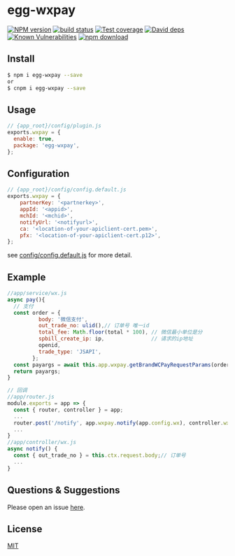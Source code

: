 # egg-wxpay

[![NPM version][npm-image]][npm-url]
[![build status][travis-image]][travis-url]
[![Test coverage][codecov-image]][codecov-url]
[![David deps][david-image]][david-url]
[![Known Vulnerabilities][snyk-image]][snyk-url]
[![npm download][download-image]][download-url]

[npm-image]: https://img.shields.io/npm/v/egg-wxpay.svg?style=flat-square
[npm-url]: https://npmjs.org/package/egg-wxpay
[travis-image]: https://img.shields.io/travis/eggjs/egg-wxpay.svg?style=flat-square
[travis-url]: https://travis-ci.org/eggjs/egg-wxpay
[codecov-image]: https://img.shields.io/codecov/c/github/eggjs/egg-wxpay.svg?style=flat-square
[codecov-url]: https://codecov.io/github/eggjs/egg-wxpay?branch=master
[david-image]: https://img.shields.io/david/eggjs/egg-wxpay.svg?style=flat-square
[david-url]: https://david-dm.org/eggjs/egg-wxpay
[snyk-image]: https://snyk.io/test/npm/egg-wxpay/badge.svg?style=flat-square
[snyk-url]: https://snyk.io/test/npm/egg-wxpay
[download-image]: https://img.shields.io/npm/dm/egg-wxpay.svg?style=flat-square
[download-url]: https://npmjs.org/package/egg-wxpay

<!--
Description here.
-->
## Install

```bash
$ npm i egg-wxpay --save
or
$ cnpm i egg-wxpay --save
```

## Usage

```js
// {app_root}/config/plugin.js
exports.wxpay = {
  enable: true,
  package: 'egg-wxpay',
};
```

## Configuration

```js
// {app_root}/config/config.default.js
exports.wxpay = {
    partnerKey: '<partnerkey>',
    appId: '<appid>',
    mchId: '<mchid>',
    notifyUrl: '<notifyurl>',
    ca: '<location-of-your-apiclient-cert.pem>',
    pfx: '<location-of-your-apiclient-cert.p12>',
};
```

see [config/config.default.js](config/config.default.js) for more detail.

## Example

<!-- example here -->
```js
//app/service/wx.js
async pay(){
  // 支付
  const order = {
          body: '微信支付',
          out_trade_no: ulid(),// 订单号 唯一id
          total_fee: Math.floor(total * 100), // 微信最小单位是分
          spbill_create_ip: ip,               // 请求的ip地址
          openid,
          trade_type: 'JSAPI',
        };
  const payargs = await this.app.wxpay.getBrandWCPayRequestParams(order);
  return payargs;
}

// 回调
//app/router.js
module.exports = app => {
  const { router, controller } = app;
  ...
  router.post('/notify', app.wxpay.notify(app.config.wx), controller.wx.notify);
  ...
}
//app/controller/wx.js
async notify() {
  const { out_trade_no } = this.ctx.request.body;// 订单号
  ...
}
```

## Questions & Suggestions

Please open an issue [here](https://github.com/eggjs/egg/issues).

## License

[MIT](LICENSE)
